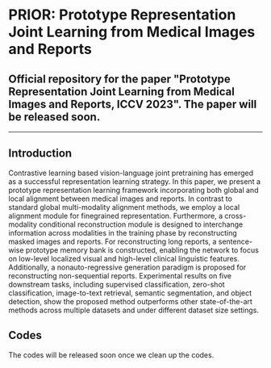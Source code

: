 # PRIOR: Prototype Representation Joint Learning from Medical Images and Reports

## Official repository for the paper "Prototype Representation Joint Learning from Medical Images and Reports, ICCV 2023". The paper will be released soon.
----

## Introduction
Contrastive learning based vision-language joint pretraining has emerged as a successful representation learning strategy. In this paper, we present a prototype representation learning framework incorporating both global
and local alignment between medical images and reports.
In contrast to standard global multi-modality alignment
methods, we employ a local alignment module for finegrained representation. Furthermore, a cross-modality conditional reconstruction module is designed to interchange
information across modalities in the training phase by
reconstructing masked images and reports. For reconstructing long reports, a sentence-wise prototype memory bank is constructed, enabling the network to focus on low-level localized visual and high-level clinical linguistic features. Additionally, a nonauto-regressive generation paradigm is proposed for reconstructing non-sequential reports. Experimental results
on five downstream tasks, including supervised classification, zero-shot classification, image-to-text retrieval, semantic segmentation, and object detection, show the proposed method outperforms other state-of-the-art methods
across multiple datasets and under different dataset size settings.

## Codes
The codes will be released soon once we clean up the codes.